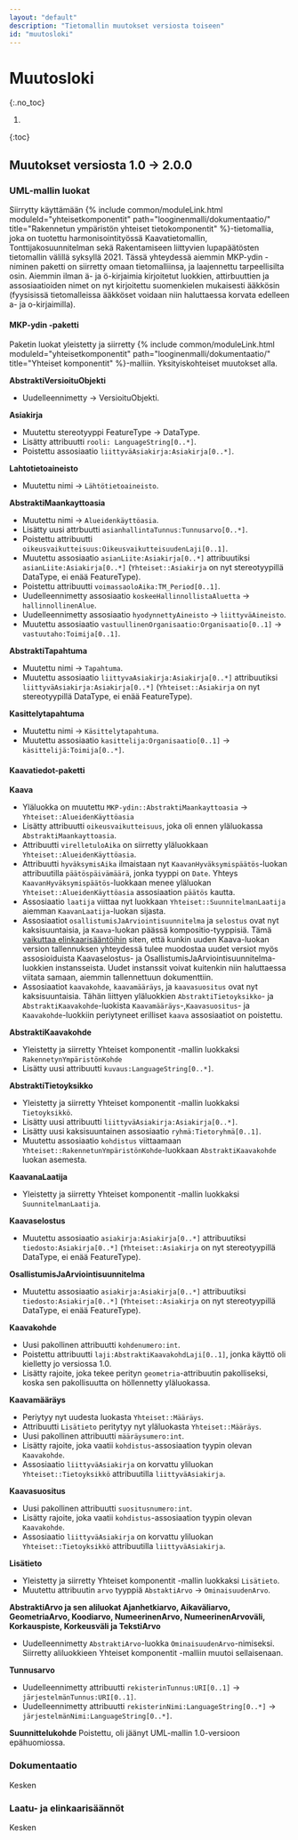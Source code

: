 ```yaml
---
layout: "default"
description: "Tietomallin muutokset versiosta toiseen"
id: "muutosloki"
---
```

# Muutosloki
{:.no_toc}

1. 
{:toc}

## Muutokset versiosta 1.0 -> 2.0.0

### UML-mallin luokat

Siirrytty käyttämään {% include common/moduleLink.html moduleId="yhteisetkomponentit" path="looginenmalli/dokumentaatio/" title="Rakennetun ympäristön yhteiset tietokomponentit" %}-tietomallia, joka on tuotettu harmonisointityössä Kaavatietomallin, Tonttijakosuunnitelman sekä Rakentamiseen liittyvien lupapäätösten tietomallin välillä syksyllä 2021. Tässä yhteydessä aiemmin MKP-ydin -niminen paketti on siirretty omaan tietomalliinsa, ja laajennettu tarpeellisilta osin. Aiemmin ilman ä- ja ö-kirjaimia kirjoitetut luokkien, attirbuuttien ja assosiaatioiden nimet on nyt kirjoitettu suomenkielen mukaisesti ääkkösin (fyysisissä tietomalleissa ääkköset voidaan niin haluttaessa korvata edelleen a- ja o-kirjaimilla).

#### MKP-ydin -paketti

Paketin luokat yleistetty ja siirretty {% include common/moduleLink.html moduleId="yhteisetkomponentit" path="looginenmalli/dokumentaatio/" title="Yhteiset komponentit" %}-malliin. Yksityiskohteiset muutokset alla.

**AbstraktiVersioituObjekti**

* Uudelleennimetty -> VersioituObjekti.

**Asiakirja**

* Muutettu stereotyyppi FeatureType -> DataType.
* Lisätty attribuutti ```rooli: LanguageString[0..*]```.
* Poistettu assosiaatio ```liittyväAsiakirja:Asiakirja[0..*]```.

 **Lahtotietoaineisto**

 * Muutettu nimi -> ```Lähtötietoaineisto```.

 **AbstraktiMaankayttoasia**

 * Muutettu nimi -> ```Alueidenkäyttöasia```.
 * Lisätty uusi attrbuutti ```asianhallintaTunnus:Tunnusarvo[0..*]```.
 * Poistettu attribuutti ```oikeusvaikutteisuus:OikeusvaikutteisuudenLaji[0..1]```.
 * Muutettu assosiaatio ```asianLiite:Asiakirja[0..*]``` attribuutiksi ```asianLiite:Asiakirja[0..*]``` (```Yhteiset::Asiakirja``` on nyt stereotyypillä DataType, ei enää FeatureType).
 * Poistettu attribuutti ```voimassaoloAika:TM_Period[0..1]```.
 * Uudelleennimetty assosiaatio ```koskeeHallinnollistaAluetta``` -> ```hallinnollinenAlue```. 
 * Uudelleennimetty assosiaatio ```hyodynnettyAineisto``` -> ```liittyväAineisto```.
 * Muutettu assosiaatio ```vastuullinenOrganisaatio:Organisaatio[0..1]``` -> ```vastuutaho:Toimija[0..1]```.

**AbstraktiTapahtuma**

* Muutettu nimi -> ```Tapahtuma```.
* Muutettu assosiaatio ```liittyvaAsiakirja:Asiakirja[0..*]``` attribuutiksi ```liittyväAsiakirja:Asiakirja[0..*]``` (```Yhteiset::Asiakirja``` on nyt stereotyypillä DataType, ei enää FeatureType).

**Kasittelytapahtuma**

* Muutettu nimi -> ```Käsittelytapahtuma```.
* Muutettu assosiaatio ```kasittelija:Organisaatio[0..1]``` -> ```käsittelijä:Toimija[0..*]```.

#### Kaavatiedot-paketti

**Kaava**

* Yläluokka on muutettu ```MKP-ydin::AbstraktiMaankayttoasia``` -> ```Yhteiset::AlueidenKäyttöasia```
* Lisätty attribuutti ```oikeusvaikutteisuus```, joka oli ennen yläluokassa ```AbstraktiMaankayttoasia```.
* Attribuutti ```virelletuloAika``` on siirretty yläluokkaan ```Yhteiset::AlueidenKäyttöasia```.
* Attribuutti ```hyväksymisAika``` ilmaistaan nyt ```KaavanHyväksymispäätös```-luokan attribuutilla ```päätöspäivämäärä```, jonka tyyppi on ```Date```. Yhteys ```KaavanHyväksymispäätös```-luokkaan menee yläluokan ```Yhteiset::AlueidenKäyttöasia``` assosiaation ```päätös``` kautta.
* Assosiaatio ```laatija``` viittaa nyt luokkaan ```Yhteiset::SuunnitelmanLaatija``` aiemman ```KaavanLaatija```-luokan sijasta.
* Assosiaatiot ```osallistumisJaArviointisuunnitelma``` ja ```selostus``` ovat nyt kaksisuuntaisia, ja ```Kaava```-luokan päässä kompositio-tyyppisiä. Tämä [vaikuttaa elinkaarisääntöihin](looginenmalli/elinkaarisaannot.html#muutosten-levi%C3%A4minen-viittausten-kautta) siten, että kunkin uuden Kaava-luokan version tallennuksen yhteydessä tulee muodostaa uudet versiot myös assosioiduista Kaavaselostus- ja OsallistumisJaArviointisuunnitelma-luokkien instansseista. Uudet instanssit voivat kuitenkin niin haluttaessa viitata samaan, aiemmin tallennettuun dokumenttiin.
* Assosiaatiot ```kaavakohde```, ```kaavamääräys```, ja ```kaavasuositus``` ovat nyt kaksisuuntaisia. Tähän liittyen yläluokkien ```AbstraktiTietoyksikko```- ja ```AbstraktiKaavakohde```-luokista ```Kaavamääräys```-,```Kaavasuositus```- ja ```Kaavakohde```-luokkiin periytyneet erilliset ```kaava``` assosiaatiot on poistettu.

**AbstraktiKaavakohde**

* Yleistetty ja siirretty Yhteiset komponentit -mallin luokkaksi ```RakennetynYmpäristönKohde```
* Lisätty uusi attribuutti ```kuvaus:LanguageString[0..*]```.

**AbstraktiTietoyksikko**

* Yleistetty ja siirretty Yhteiset komponentit -mallin luokkaksi ```Tietoyksikkö```.
* Lisätty uusi attribuutti ```liittyväAsiakirja:Asiakirja[0..*]```.
* Lisätty uusi kaksisuuntainen assosiaatio ```ryhmä:Tietoryhmä[0..1]```.
* Muutettu assosiaatio ```kohdistus``` viittaamaan ```Yhteiset::RakennetunYmpäristönKohde```-luokkaan ```AbstraktiKaavakohde``` luokan asemesta.

**KaavanaLaatija**

* Yleistetty ja siirretty Yhteiset komponentit -mallin luokkaksi ```SuunnitelmanLaatija```.

**Kaavaselostus**

* Muutettu assosiaatio ```asiakirja:Asiakirja[0..*]``` attribuutiksi ```tiedosto:Asiakirja[0..*]``` (```Yhteiset::Asiakirja``` on nyt stereotyypillä DataType, ei enää FeatureType).

**OsallistumisJaArviointisuunnitelma**

* Muutettu assosiaatio ```asiakirja:Asiakirja[0..*]``` attribuutiksi ```tiedosto:Asiakirja[0..*]``` (```Yhteiset::Asiakirja``` on nyt stereotyypillä DataType, ei enää FeatureType).

**Kaavakohde**

* Uusi pakollinen attribuutti ```kohdenumero:int```.
* Poistettu attribuutti ```laji:AbstraktiKaavakohdLaji[0..1]```, jonka käyttö oli kielletty jo versiossa 1.0.
* Lisätty rajoite, joka tekee perityn ```geometria```-attribuutin pakolliseksi, koska sen pakollisuutta on höllennetty yläluokassa.

**Kaavamääräys**

* Periytyy nyt uudesta luokasta ```Yhteiset::Määräys```.
* Attribuutti ```Lisätieto``` peritytyy nyt yläluokasta ```Yhteiset::Määräys```.
* Uusi pakollinen attribuutti ```määräysumero:int```.
* Lisätty rajoite, joka vaatii ```kohdistus```-assosiaation tyypin olevan ```Kaavakohde```.
* Assosiaatio ```liittyväAsiakirja``` on korvattu yliluokan ```Yhteiset::Tietoyksikkö``` attribuutilla ```liittyväAsiakirja```.

**Kaavasuositus**

* Uusi pakollinen attribuutti ```suositusnumero:int```.
* Lisätty rajoite, joka vaatii ```kohdistus```-assosiaation tyypin olevan ```Kaavakohde```.
* Assosiaatio ```liittyväAsiakirja``` on korvattu yliluokan ```Yhteiset::Tietoyksikkö``` attribuutilla ```liittyväAsiakirja```.

**Lisätieto**

* Yleistetty ja siirretty Yhteiset komponentit -mallin luokkaksi ```Lisätieto```.
* Muutettu attribuutin ```arvo``` tyyppiä ```AbstaktiArvo``` -> ```OminaisuudenArvo```.

**AbstraktiArvo ja sen aliluokat Ajanhetkiarvo, Aikaväliarvo, GeometriaArvo, Koodiarvo, NumeerinenArvo, NumeerinenArvoväli, Korkauspiste, Korkeusväli ja TekstiArvo**

* Uudelleennimetty ```AbstraktiArvo```-luokka ```OminaisuudenArvo```-nimiseksi. Siirretty aliluokkieen Yhteiset komponentit -malliin muutoi sellaisenaan.

**Tunnusarvo**

* Uudelleennimetty attribuutti ```rekisterinTunnus:URI[0..1]``` -> ```järjestelmänTunnus:URI[0..1]```.
* Uudelleennimetty attribuutti ```rekisterinNimi:LanguageString[0..*]``` -> ```järjestelmänNimi:LanguageString[0..*]```.

**Suunnittelukohde**
Poistettu, oli jäänyt UML-mallin 1.0-versioon epähuomiossa.


### Dokumentaatio

Kesken

### Laatu- ja elinkaarisäännöt

Kesken

